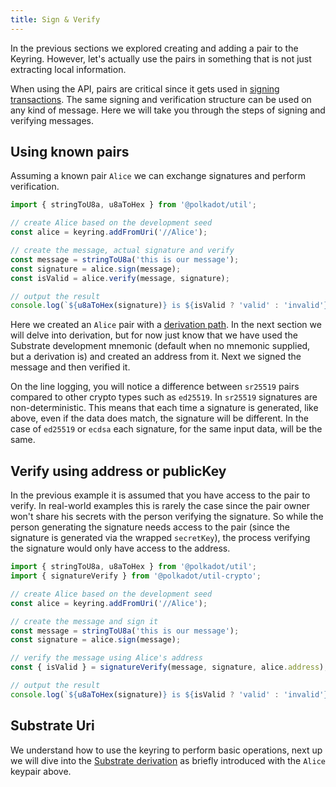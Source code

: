```yaml
---
title: Sign & Verify
---
```


In the previous sections we explored creating and adding a pair to the Keyring. However, let's actually use the pairs in something that is not just extracting local information.

When using the API, pairs are critical since it gets used in [signing transactions](../../api/start/api.tx.subs.md#transaction-inclusion). The same signing and verification structure can be used on any kind of message. Here we will take you through the steps of signing and verifying messages.


## Using known pairs

Assuming a known pair `Alice` we can exchange signatures and perform verification.

```javascript
import { stringToU8a, u8aToHex } from '@polkadot/util';

// create Alice based on the development seed
const alice = keyring.addFromUri('//Alice');

// create the message, actual signature and verify
const message = stringToU8a('this is our message');
const signature = alice.sign(message);
const isValid = alice.verify(message, signature);

// output the result
console.log(`${u8aToHex(signature)} is ${isValid ? 'valid' : 'invalid'}`);
```

Here we created an `Alice` pair with a [derivation path](suri.md). In the next section we will delve into derivation, but for now just know that we have used the Substrate development mnemonic (default when no mnemonic supplied, but a derivation is) and created an address from it. Next we signed the message and then verified it.

On the line logging, you will notice a difference between `sr25519` pairs compared to other crypto types such as `ed25519`. In `sr25519` signatures are non-deterministic. This means that each time a signature is generated, like above, even if the data does match, the signature will be different. In the case of `ed25519` or `ecdsa` each signature, for the same input data, will be the same.


## Verify using address or publicKey

In the previous example it is assumed that you have access to the pair to verify. In real-world examples this is rarely the case since the pair owner won't share his secrets with the person verifying the signature. So while the person generating the signature needs access to the pair (since the signature is generated via the wrapped `secretKey`), the process verifying the signature would only have access to the address.

```javascript
import { stringToU8a, u8aToHex } from '@polkadot/util';
import { signatureVerify } from '@polkadot/util-crypto';

// create Alice based on the development seed
const alice = keyring.addFromUri('//Alice');

// create the message and sign it
const message = stringToU8a('this is our message');
const signature = alice.sign(message);

// verify the message using Alice's address
const { isValid } = signatureVerify(message, signature, alice.address);

// output the result
console.log(`${u8aToHex(signature)} is ${isValid ? 'valid' : 'invalid'}`);
```

## Substrate Uri

We understand how to use the keyring to perform basic operations, next up we will dive into the [Substrate derivation](suri.md) as briefly introduced with the `Alice` keypair above.
